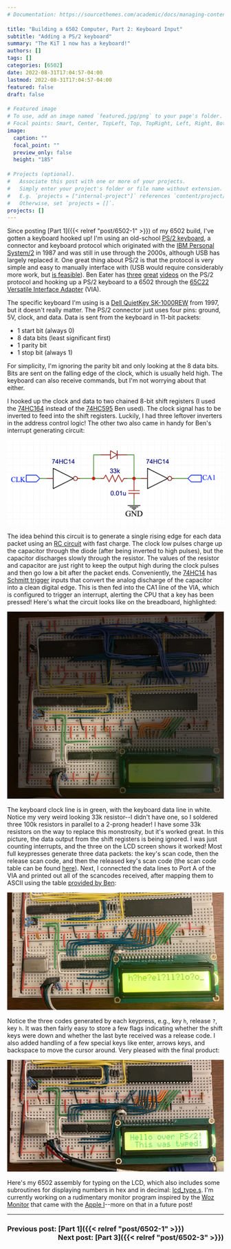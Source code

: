 ```yaml
---
# Documentation: https://sourcethemes.com/academic/docs/managing-content/

title: "Building a 6502 Computer, Part 2: Keyboard Input"
subtitle: "Adding a PS/2 keyboard"
summary: "The KiT 1 now has a keyboard!"
authors: []
tags: []
categories: [6502]
date: 2022-08-31T17:04:57-04:00
lastmod: 2022-08-31T17:04:57-04:00
featured: false
draft: false

# Featured image
# To use, add an image named `featured.jpg/png` to your page's folder.
# Focal points: Smart, Center, TopLeft, Top, TopRight, Left, Right, BottomLeft, Bottom, BottomRight.
image:
  caption: ""
  focal_point: ""
  preview_only: false
  height: "185"

# Projects (optional).
#   Associate this post with one or more of your projects.
#   Simply enter your project's folder or file name without extension.
#   E.g. `projects = ["internal-project"]` references `content/project/deep-learning/index.md`.
#   Otherwise, set `projects = []`.
projects: []
---
```


Since posting [Part 1]({{< relref "post/6502-1" >}}) of my 6502 build, I've gotten a keyboard hooked up! I'm using an old-school [PS/2 keyboard](https://wiki.osdev.org/PS/2_Keyboard), a connector and keyboard protocol which originated with the [IBM Personal System/2](https://en.wikipedia.org/wiki/IBM_PS/2) in 1987 and was still in use through the 2000s, although USB has largely replaced it. One great thing about PS/2 is that the protocol is very simple and easy to manually interface with (USB would require considerably more work, but [is feasible](http://6502.org/users/andre/hwinfo/usb/index.html)). Ben Eater has [three](https://youtu.be/7aXbh9VUB3U) [great](https://youtu.be/w1SB9Ry8_Jg) [videos](https://youtu.be/dL0GO9SeBh0) on the PS/2 protocol and hooking up a PS/2 keyboard to a 6502 through the [65C22 Versatile Interface Adapter](https://en.wikipedia.org/wiki/WDC_65C22) (VIA).

The specific keyboard I'm using is a [Dell QuietKey SK-1000REW](https://deskthority.net/wiki/Dell_QuietKey) from 1997, but it doesn't really matter. The PS/2 connector just uses four pins: ground, 5V, clock, and data. Data is sent from the keyboard in 11-bit packets: 
- 1 start bit (always 0)
- 8 data bits (least significant first)
- 1 parity bit 
- 1 stop bit (always 1) 

For simplicity, I'm ignoring the parity bit and only looking at the 8 data bits. Bits are sent on the falling edge of the clock, which is usually held high. The keyboard can also receive commands, but I'm not worrying about that either. 


I hooked up the clock and data to two chained 8-bit shift registers (I used the [74HC164](https://www.ti.com/lit/ds/symlink/sn74hc164.pdf) instead of the [74HC595](https://www.ti.com/lit/ds/symlink/sn74hc595.pdf) Ben used). The clock signal has to be inverted to feed into the shift registers. Luckily, I had three leftover inverters in the address control logic! The other two also came in handy for Ben's interrupt generating circuit:

  ![](images/ca1-circuit.png)

The idea behind this circuit is to generate a single rising edge for each data packet using an [RC circuit](https://web.pa.msu.edu/courses/2000fall/phy232/lectures/rccircuits/rc.html) with fast charge. The clock low pulses charge up the capacitor through the diode (after being inverted to high pulses), but the capacitor discharges slowly through the resistor. The values of the resistor and capacitor are just right to keep the output high during the clock pulses and then go low a bit after the packet ends. Conveniently, the [74HC14](https://www.ti.com/lit/ds/symlink/sn74hc14.pdf) has  [Schmitt trigger](https://en.wikipedia.org/wiki/Schmitt_trigger) inputs that convert the analog discharge of the capacitor into a clean digital edge. This is then fed into the CA1 line of the VIA, which is configured to trigger an interrupt, alerting the CPU that a key has been pressed! Here's what the circuit looks like on the breadboard, highlighted:

  ![](images/keyboard-circuit.png)

The keyboard clock line is in green, with the keyboard data line in white. Notice my very weird looking 33k resistor--I didn't have one, so I soldered three 100k resistors in parallel to a 2-prong header! I have some 33k resistors on the way to replace this monstrosity, but it's worked great. In this picture, the data output from the shift registers is being ignored. I was just counting interrupts, and the three on the LCD screen shows it worked! Most full keypresses generate three data packets: the key's scan code, then the release scan code, and then the released key's scan code (the scan code table can be found [here](https://webdocs.cs.ualberta.ca/~amaral/courses/329/labs/scancodes.html)). Next, I connected the data lines to Port A of the VIA and printed out all of the scancodes received, after mapping them to ASCII using the table [provided by Ben](https://eater.net/downloads/keyboard.s):

  ![](images/hello.png)

Notice the three codes generated by each keypress, e.g., key `h`, release `?`, key `h`. It was then fairly easy to store a few flags indicating whether the shift keys were down and whether the last byte received was a release code. I also added handling of a few special keys like enter, arrows keys, and backspace to move the cursor around. Very pleased with the final product:

  ![](images/working.png)


Here's my 6502 assembly for typing on the LCD, which also includes some subroutines for displaying numbers in hex and in decimal: [lcd_type.s](lcd_type.s). I'm currently working on a rudimentary monitor program inspired by the [Woz Monitor](https://www.sbprojects.net/projects/apple1/wozmon.php) that came with the [Apple I](https://en.wikipedia.org/wiki/Apple_I)--more on that in a future post!

--------

### Previous post: [Part 1]({{< relref "post/6502-1" >}}) <span style="float:right">Next post: [Part 3]({{< relref "post/6502-3" >}})</span>